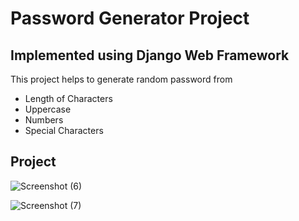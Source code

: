 # Password Generator Project

## Implemented using Django Web Framework 
This project helps to generate random password from
* Length of Characters
* Uppercase
* Numbers
* Special Characters


## Project

![Screenshot (6)](https://user-images.githubusercontent.com/67990422/121579502-66bcba80-ca49-11eb-89aa-edea6f5e42fa.png)

![Screenshot (7)](https://user-images.githubusercontent.com/67990422/121579533-6cb29b80-ca49-11eb-9d3f-e72076f9b78c.png)

